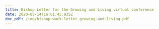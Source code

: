 ```yaml
---
title: Bishop Letter for the Growing and Living virtual conference
date: 2020-08-14T16:01:45.935Z
doc_pdf: /img/bishop-wack-letter_growing-and-living.pdf
---
```


